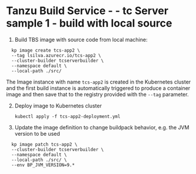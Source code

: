 # Tanzu Build Service - - tc Server sample 1 - build with local source

1. Build TBS image with source code from local machine:

  ```
    kp image create tcs-app2 \
    --tag lsilva.azurecr.io/tcs-app2 \
    --cluster-builder tcserverbuilder \
    --namespace default \
    --local-path ./src/ 
  ```

  The Image instance with name `tcs-app2` is created in the Kubernetes cluster and the first build instance is automatically triggered to produce a container image and then save that to the registry provided with the `--tag` parameter.

2. Deploy image to Kubernetes cluster

   `kubectl apply -f tcs-app2-deployment.yml`

3. Update the image definition to change buildpack behavior, e.g. the JVM version to be used

  ```
    kp image patch tcs-app2 \
    --cluster-builder tcserverbuilder \
    --namespace default \
    --local-path ./src/ \
    --env BP_JVM_VERSION=9.* 
  ```
